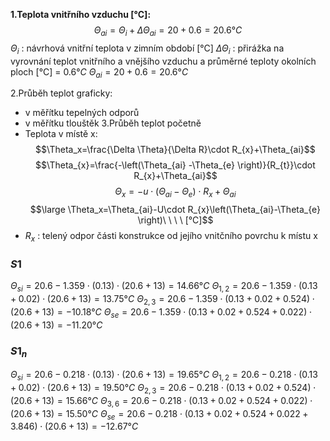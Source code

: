 **1.Teplota vnitřního vzduchu \[°C]:**
$$\Theta_{ai}=\Theta_{i}+\Delta \Theta_{ai}=20+0.6=20.6°C$$
$\Theta_{i}$ : návrhová vnitřní teplota v zimním období \[°C]
$\Delta \Theta_{i}$ : přirážka na vyrovnání teplot vnitřního a vnějšího vzduchu a průměrné teploty okolních ploch \[°C] = $0.6°C$
$\Theta_{ai}=20+0.6=20.6°C$

2.Průběh teplot graficky:
- v měřítku tepelných odporů
- v měřítku tlouštěk
3.Průběh teplot početně
- Teplota v místě x:
$$\Theta_x=\frac{\Delta \Theta}{\Delta R}\cdot R_{x}+\Theta_{ai}$$
$$\Theta_{x}=\frac{-\left(\Theta_{ai} -\Theta_{e} \right)}{R_{t}}\cdot R_{x}+\Theta_{ai}$$
$$\Theta_{x}=-u\cdot \left(\Theta_{ai}-\Theta_{e} \right)\cdot R_x+\Theta_{ai}$$
$$\large \Theta_x=\Theta_{ai}-U\cdot R_{x}\left(\Theta_{ai}-\Theta_{e} \right)\ \ \ \ [°C]$$
- $R_x$ : telený odpor části konstrukce od jejího vnitčního povrchu k místu x

### $S1$
$\Theta_{si}=20.6-1.359\cdot\left( 0.13 \right)\cdot\left(20.6+13 \right)=14.66°C$
$\Theta_{1,2}=20.6-1.359\cdot\left( 0.13 + 0.02 \right)\cdot\left(20.6+13 \right)=13.75°C$
$\Theta_{2,3}=20.6-1.359\cdot\left( 0.13 + 0.02 + 0.524 \right)\cdot\left(20.6+13 \right)=-10.18°C$
$\Theta_{se}=20.6-1.359\cdot\left( 0.13 + 0.02 + 0.524 + 0.022\right)\cdot\left(20.6+13 \right)=-11.20°C$


### $S1_n$
$\Theta_{si}=20.6-0.218\cdot\left( 0.13 \right)\cdot\left(20.6+13 \right)=19.65°C$
$\Theta_{1,2}=20.6-0.218\cdot\left( 0.13 + 0.02 \right)\cdot\left(20.6+13 \right)=19.50°C$
$\Theta_{2,3}=20.6-0.218\cdot\left( 0.13 + 0.02 + 0.524 \right)\cdot\left(20.6+13 \right)=15.66°C$
$\Theta_{3,6}=20.6-0.218\cdot\left( 0.13 + 0.02 + 0.524 + 0.022\right)\cdot\left(20.6+13 \right)=15.50°C$
$\Theta_{se}=20.6-0.218\cdot\left( 0.13 + 0.02 + 0.524 + 0.022 + 3.846\right)\cdot\left(20.6+13 \right)=-12.67°C$

